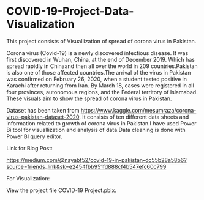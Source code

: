 # COVID-19-Project-Data-Visualization
This project consists of Visuallization of spread of corona virus in Pakistan.

Corona virus (Covid-19) is a newly discovered infectious disease. It was first discovered in Wuhan, China, at the end of December 2019. 
Which has spread rapidly in Chinaand then all over the world in 209 countries.Pakistan is also one of those affected countries.The 
arrival of the virus in Pakistan was confirmed on February 26, 2020, when a student tested positive in Karachi after returning from Iran.
By March 18, cases were registered in all four provinces, autonomous regions, and the Federal territory of Islamabad. These visuals aim 
to show the spread of corona virus in Pakistan.

Dataset has been taken from https://www.kaggle.com/mesumraza/corona-virus-pakistan-dataset-2020. It consists of ten different data sheets
and information related to growth of corona virus in Pakistan.I have used Power Bi tool for visuallization and analysis of data.Data 
cleaning is done with Power BI query editor.

Link for Blog Post:

https://medium.com/@nayabf52/covid-19-in-pakistan-dc55b28a58b6?source=friends_link&sk=e2454fbb951fd888cf4b547efc60c799

For Visualization:

View the project file COVID-19 Project.pbix.
